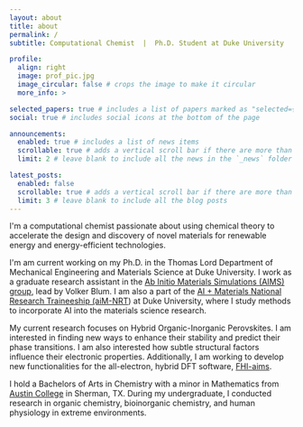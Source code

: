 ```yaml
---
layout: about
title: about
permalink: /
subtitle: Computational Chemist  |  Ph.D. Student at Duke University

profile:
  align: right
  image: prof_pic.jpg
  image_circular: false # crops the image to make it circular
  more_info: >

selected_papers: true # includes a list of papers marked as "selected={true}"
social: true # includes social icons at the bottom of the page

announcements:
  enabled: true # includes a list of news items
  scrollable: true # adds a vertical scroll bar if there are more than 3 news items
  limit: 2 # leave blank to include all the news in the `_news` folder

latest_posts:
  enabled: false
  scrollable: true # adds a vertical scroll bar if there are more than 3 new posts items
  limit: 3 # leave blank to include all the blog posts
---
```

I'm a computational chemist passionate about using chemical theory to accelerate the design and discovery of novel materials for renewable energy and energy-efficient technologies.

I'm am current working on my Ph.D. in the Thomas Lord Department of Mechanical Engineering and Materials Science at Duke University. I work as a graduate research assistant in the [Ab Initio Materials Simulations (AIMS) group](https://aims.pratt.duke.edu/), lead by Volker Blum. I am also a part of the [AI + Materials National Research Traineeship (aiM-NRT](https://aim-nrt.pratt.duke.edu/)) at Duke University, where I study methods to incorporate AI into the materials science research.

My current research focuses on Hybrid Organic-Inorganic Perovskites. I am interested in finding new ways to enhance their stability and predict their phase transitions. I am also interested how subtle structural factors influence their electronic properties. Additionally, I am working to develop new functionalities for the all-electron, hybrid DFT software, [FHI-aims](https://fhi-aims.org/). 

I hold a Bachelors of Arts in Chemistry with a minor in Mathematics from [Austin College](https://www.austincollege.edu/) in Sherman, TX. During my undergraduate, I conducted research in organic chemistry, bioinorganic chemistry, and human physiology in extreme environments.  
